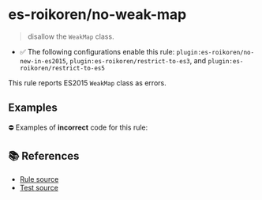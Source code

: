 # es-roikoren/no-weak-map
> disallow the `WeakMap` class.

- ✅ The following configurations enable this rule: `plugin:es-roikoren/no-new-in-es2015`, `plugin:es-roikoren/restrict-to-es3`, and `plugin:es-roikoren/restrict-to-es5`

This rule reports ES2015 `WeakMap` class as errors.

## Examples

⛔ Examples of **incorrect** code for this rule:

<eslint-playground type="bad" code="/*eslint es-roikoren/no-weak-map: error */
let map = new WeakMap()
" />

## 📚 References

- [Rule source](https://github.com/roikoren755/eslint-plugin-es/blob/v0.0.0/src/rules/no-weak-map.ts)
- [Test source](https://github.com/roikoren755/eslint-plugin-es/blob/v0.0.0/tests/src/rules/no-weak-map.ts)
